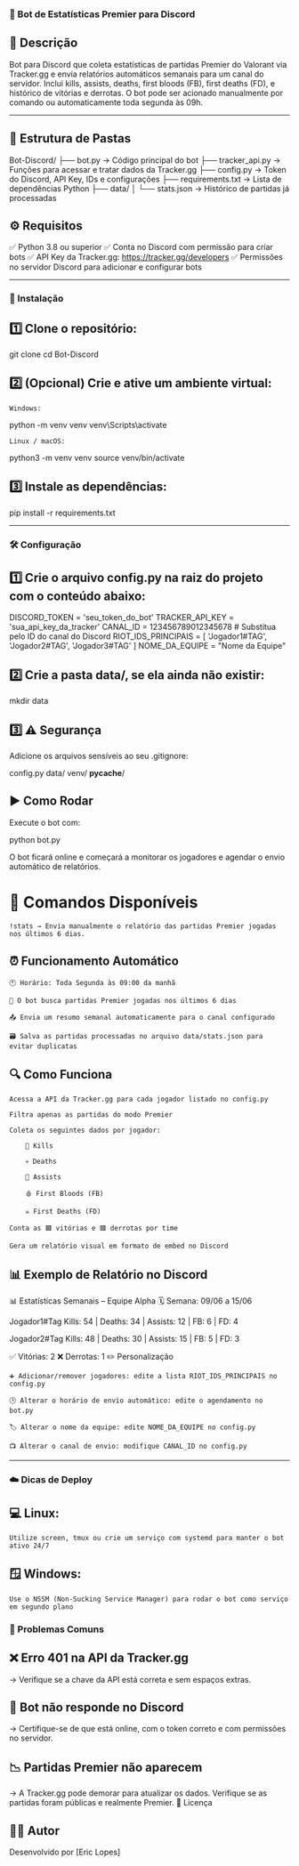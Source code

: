 ### 🤖 Bot de Estatísticas Premier para Discord
## 📌 Descrição

Bot para Discord que coleta estatísticas de partidas Premier do Valorant via Tracker.gg e envia relatórios automáticos semanais para um canal do servidor.
Inclui kills, assists, deaths, first bloods (FB), first deaths (FD), e histórico de vitórias e derrotas.
O bot pode ser acionado manualmente por comando ou automaticamente toda segunda às 09h.

--- 

## 📁 Estrutura de Pastas

Bot-Discord/
├── bot.py             → Código principal do bot
├── tracker_api.py     → Funções para acessar e tratar dados da Tracker.gg
├── config.py          → Token do Discord, API Key, IDs e configurações
├── requirements.txt   → Lista de dependências Python
├── data/
│   └── stats.json     → Histórico de partidas já processadas

## ⚙️ Requisitos

✅ Python 3.8 ou superior
✅ Conta no Discord com permissão para criar bots
✅ API Key da Tracker.gg: https://tracker.gg/developers
✅ Permissões no servidor Discord para adicionar e configurar bots

--- 

### 🧩 Instalação

## 1️⃣ Clone o repositório:

git clone <url-do-repositorio>
cd Bot-Discord

## 2️⃣ (Opcional) Crie e ative um ambiente virtual:

    Windows:

python -m venv venv
venv\Scripts\activate

    Linux / macOS:

python3 -m venv venv
source venv/bin/activate

## 3️⃣ Instale as dependências:

pip install -r requirements.txt

--- 

### 🛠️ Configuração

## 1️⃣ Crie o arquivo config.py na raiz do projeto com o conteúdo abaixo:

DISCORD_TOKEN = 'seu_token_do_bot'
TRACKER_API_KEY = 'sua_api_key_da_tracker'
CANAL_ID = 123456789012345678  # Substitua pelo ID do canal do Discord
RIOT_IDS_PRINCIPAIS = [
    'Jogador1#TAG',
    'Jogador2#TAG',
    'Jogador3#TAG'
]
NOME_DA_EQUIPE = "Nome da Equipe"

## 2️⃣ Crie a pasta data/, se ela ainda não existir:

mkdir data

## 3️⃣ ⚠️ Segurança
Adicione os arquivos sensíveis ao seu .gitignore:

config.py
data/
venv/
__pycache__/

## ▶️ Como Rodar

Execute o bot com:

python bot.py

O bot ficará online e começará a monitorar os jogadores e agendar o envio automático de relatórios.
# 💬 Comandos Disponíveis

    !stats → Envia manualmente o relatório das partidas Premier jogadas nos últimos 6 dias.

## ⏰ Funcionamento Automático

    🕚 Horário: Toda Segunda às 09:00 da manhã

    🧠 O bot busca partidas Premier jogadas nos últimos 6 dias

    📤 Envia um resumo semanal automaticamente para o canal configurado

    🗃️ Salva as partidas processadas no arquivo data/stats.json para evitar duplicatas

## 🔍 Como Funciona

    Acessa a API da Tracker.gg para cada jogador listado no config.py

    Filtra apenas as partidas do modo Premier

    Coleta os seguintes dados por jogador:

        🔫 Kills

        💀 Deaths

        🧠 Assists

        🩸 First Bloods (FB)

        ☠️ First Deaths (FD)

    Conta as 🟩 vitórias e 🟥 derrotas por time

    Gera um relatório visual em formato de embed no Discord

## 📊 Exemplo de Relatório no Discord

📊 Estatísticas Semanais – Equipe Alpha
🗓️ Semana: 09/06 a 15/06

Jogador1#Tag
Kills: 54 | Deaths: 34 | Assists: 12 | FB: 6 | FD: 4

Jogador2#Tag
Kills: 48 | Deaths: 30 | Assists: 15 | FB: 5 | FD: 3

✅ Vitórias: 2
❌ Derrotas: 1
✏️ Personalização

    ➕ Adicionar/remover jogadores: edite a lista RIOT_IDS_PRINCIPAIS no config.py

    🕒 Alterar o horário de envio automático: edite o agendamento no bot.py

    🏷️ Alterar o nome da equipe: edite NOME_DA_EQUIPE no config.py

    📺 Alterar o canal de envio: modifique CANAL_ID no config.py

---

### ☁️ Dicas de Deploy

## 💻 Linux:

    Utilize screen, tmux ou crie um serviço com systemd para manter o bot ativo 24/7

## 🪟 Windows:

    Use o NSSM (Non-Sucking Service Manager) para rodar o bot como serviço em segundo plano

### 🚨 Problemas Comuns

## ❌ Erro 401 na API da Tracker.gg
→ Verifique se a chave da API está correta e sem espaços extras.

## 🤖 Bot não responde no Discord
→ Certifique-se de que está online, com o token correto e com permissões no servidor.

## 📉 Partidas Premier não aparecem
→ A Tracker.gg pode demorar para atualizar os dados. Verifique se as partidas foram públicas e realmente Premier.
🧾 Licença

## 👨‍💻 Autor
Desenvolvido por [Eric Lopes]
